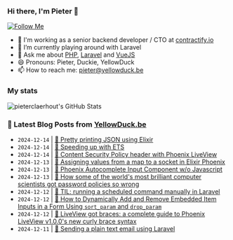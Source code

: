 ### Hi there, I'm Pieter 👋  
[![Follow Me](https://img.shields.io/github/followers/pieterclaerhout?label=Follow&style=social)](https://github.com/pieterclaerhout)

- 🏢 I'm working as a senior backend developer / CTO at [contractify.io](https://contractify.io)
- 🌱 I’m currently playing around with Laravel
- 💬 Ask me about [PHP](https://php.net), [Laravel](http://laravel.com) and [VueJS](https://vuejs.org)
- 😄 Pronouns: Pieter, Duckie, YellowDuck
- 📫 How to reach me: pieter@yellowduck.be

### My stats

![pieterclaerhout's GitHub Stats](https://github-readme-stats.vercel.app/api?username=pieterclaerhout&show_icons=true&count_private=true&line_height=40)

### 📩 Latest Blog Posts from [YellowDuck.be](https://www.yellowduck.be/)
<!-- BLOG-POST-LIST:START -->
- `2024-12-14` | [🐥 Pretty printing JSON using Elixir](https://www.yellowduck.be/posts/pretty-printing-json-using-elixir)  
- `2024-12-14` | [🔗 Speeding up with ETS](https://www.yellowduck.be/posts/speeding-up-with-ets)  
- `2024-12-14` | [🔗 Content Security Policy header with Phoenix LiveView](https://www.yellowduck.be/posts/dan-schultzer-content-security-policy-header-with-phoenix-liveview)  
- `2024-12-13` | [🐥 Assigning values from a map to a socket in Elixir Phoenix](https://www.yellowduck.be/posts/assigning-values-from-a-map-to-a-socket-in-elixir-phoenix)  
- `2024-12-13` | [🔗 Phoenix Autocomplete Input Component w/o Javascript](https://www.yellowduck.be/posts/autocomplete-input-component-w-o-javascript)  
- `2024-12-13` | [🔗 How some of the world&#39;s most brilliant computer scientists got password policies so wrong](https://www.yellowduck.be/posts/how-some-of-the-worlds-most-brilliant-computer-scientists-got-password-policies-so-wrong)  
- `2024-12-12` | [🐥 TIL: running a scheduled command manually in Laravel](https://www.yellowduck.be/posts/til-running-a-scheduled-command-manually-in-laravel)  
- `2024-12-12` | [🔗 How to Dynamically Add and Remove Embedded Item Inputs in a Form Using `sort_param` and `drop_param`](https://www.yellowduck.be/posts/how-to-dynamically-add-and-remove-embedded-item-inputs-in-a-form-using-sort-param-and-drop-param)  
- `2024-12-12` | [🔗 LiveView got braces: a complete guide to Phoenix LiveView v1.0.0&#39;s new curly brace syntax](https://www.yellowduck.be/posts/liveview-got-braces-a-complete-guide-to-phoenix-liveview-v1-0-0s-new-curly-brace-syntax)  
- `2024-12-11` | [🐥 Sending a plain text email using Laravel](https://www.yellowduck.be/posts/sending-a-plain-text-email-using-laravel)  

<!-- BLOG-POST-LIST:END -->
